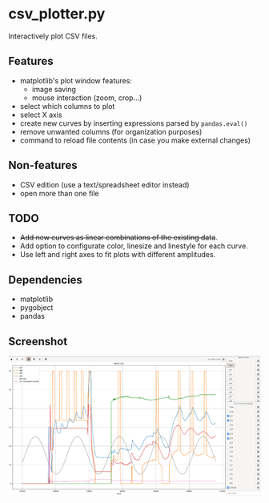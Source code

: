 # csv_plotter.py

Interactively plot CSV files.

## Features
- matplotlib's plot window features:
    * image saving
    * mouse interaction (zoom, crop...)
- select which columns to plot
- select X axis
- create new curves by inserting expressions parsed by `pandas.eval()`
- remove unwanted columns (for organization purposes)
- command to reload file contents (in case you make external changes)

## Non-features
- CSV edition (use a text/spreadsheet editor instead)
- open more than one file

## TODO
- ~~Add new curves as linear combinations of the existing data~~.
- Add option to configurate color, linesize and linestyle for each curve.
- Use left and right axes to fit plots with different amplitudes.

## Dependencies
- matplotlib
- pygobject
- pandas

## Screenshot
![csv_plotter.py](https://github.com/lucas-mior/csv_plotter/blob/master/screenshot.png)
